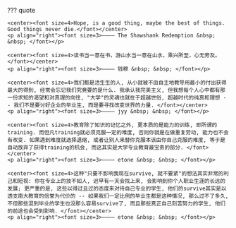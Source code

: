 ??? quote

    <center><font size=4>Hope, is a good thing, maybe the best of things. Good things never die.</font></center>
    <p align="right"><font size=3>———— The Shawshank Redemption &nbsp; &nbsp; </font></p>

    <center><font size=4>读书当一意在书，游山水当一意在山水，乘兴所至，心无旁及。 </font></center>
    <p align="right"><font size=3>———— 钱穆 &nbsp; &nbsp; </font></p>

    <center><font size=4>我们都是活生生的人, 从小就被不由自主地教导用最小的付出获得最大的得到, 经常会忘记我们究竟要的是什么. 我承认我完美主义, 但我想每个人心中都有那一份求知的渴望和对真理的向往, "大学"的灵魂也就在于超越世俗, 超越时代的纯真和理想 -- 我们不是要讨好企业的毕业生, 而是要寻找改变世界的力量. </font></center>
    <p align="right"><font size=3>———— jyy &nbsp; &nbsp; </font></p>

    <center><font size=4>教育除了知识的记忆之外, 更本质的是能力的训练, 即所谓的training. 而但凡training就必须克服一定的难度, 否则你就是在做重复劳动, 能力也不会有改变. 如果遇到难度就选择退缩, 或者让别人来替你克服本该由你自己克服的难度, 等于是自动放弃了获得training的机会, 而这其实是大学专业教育最宝贵的部分. </font></center>
    <p align="right"><font size=3>———— etone &nbsp; &nbsp; </font></p>

    <center><font size=4>这种"只要不影响我现在survive, 就不要紧"的想法其实非常的利己和短视: 你在专业上的技不如人, 迟早有一天会找上来, 会影响到你个人职业生涯的长远的发展; 更严重的是, 这些以得过且过的态度来对待自己专业的学生, 他们的survive其实是以透支南大教育的信誉为代价的 -- 如果我们一定比例的毕业生都是这种情况, 那么过不了多久, 不但那些混到毕业的学生也没那么容易survive了, 而且那些真正自己刻苦努力的学生, 他们的前途也会受到影响. </font></center>
    <p align="right"><font size=3>———— etone &nbsp; &nbsp; </font></p>
